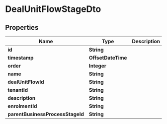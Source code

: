 

# DealUnitFlowStageDto


## Properties

| Name | Type | Description | Notes |
|------------ | ------------- | ------------- | -------------|
|**id** | **String** |  |  [optional] |
|**timestamp** | **OffsetDateTime** |  |  [optional] |
|**order** | **Integer** |  |  [optional] |
|**name** | **String** |  |  [optional] |
|**dealUnitFlowId** | **String** |  |  [optional] |
|**tenantId** | **String** |  |  [optional] |
|**description** | **String** |  |  [optional] |
|**enrolmentId** | **String** |  |  [optional] |
|**parentBusinessProcessStageId** | **String** |  |  [optional] |




